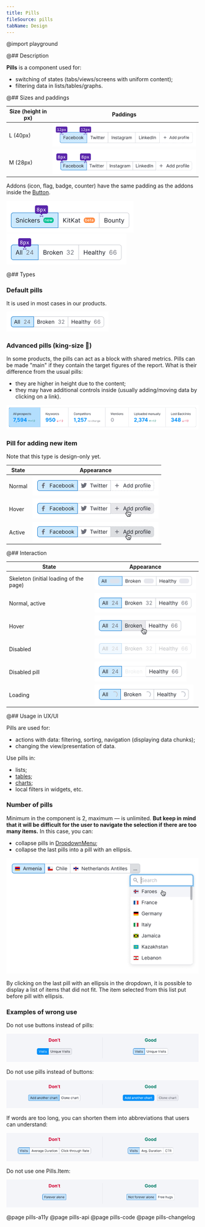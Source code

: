```yaml
---
title: Pills
fileSource: pills
tabName: Design
---
```


@import playground

@## Description

**Pills** is a component used for:

- switching of states (tabs/views/screens with uniform content);
- filtering data in lists/tables/graphs.

@## Sizes and paddings

| Size (height in px) | Paddings                               |
| ------------------- | -------------------------------------- |
| L (40px)            | ![](static/pills-paddings-L.png) |
| M (28px)            | ![](static/pills-paddings-M.png) |

Addons (icon, flag, badge, counter) have the same padding as the addons inside the [Button](/components/button/).

![](static/badge-paddings.png)
![](static/counter-paddings.png)

@## Types

### Default pills

It is used in most cases in our products.

![](static/normal_active.png)

### Advanced pills (king-size 👑)

In some products, the pills can act as a block with shared metrics. Pills can be made "main" if they contain the target figures of the report. What is their difference from the usual pills:

- they are higher in height due to the content;
- they may have additional controls inside (usually adding/moving data by clicking on a link).

![](static/pills-summary.png)

### Pill for adding new item

Note that this type is design-only yet.

| State  | Appearance                                       |
| ------ | ------------------------------------------------ |
| Normal | ![](static/pills-add-normal.png) |
| Hover  | ![](static/pills-add-hover.png)     |
| Active | ![](static/pills-add-active.png)    |

@## Interaction

| State                                  | Appearance                                   |
| -------------------------------------- | -------------------------------------------- |
| Skeleton (initial loading of the page) | ![](static/pills-skeleton.png) |
| Normal, active                         | ![](static/normal_active.png)   |
| Hover                                  | ![](static/hover.png)            |
| Disabled                               | ![](static/disabled.png)      |
| Disabled pill                          | ![](static/disabled-pill.png) |
| Loading                                | ![](static/loading.png)        |

@## Usage in UX/UI

Pills are used for:

- actions with data: filtering, sorting, navigation (displaying data chunks);
- changing the view/presentation of data.

Use pills in:

- lists;
- [tables](/table-group/table/);
- [charts](/data-display/chart-controls/);
- local filters in widgets, etc.

### Number of pills

Minimum in the component is 2, maximum — is unlimited. **But keep in mind that it will be difficult for the user to navigate the selection if there are too many items.** In this case, you can:

- collapse pills in [DropdownMenu](/components/dropdown-menu/);
- collapse the last pills into a pill with an ellipsis.

![](static/pills-collapse.png)

By clicking on the last pill with an ellipsis in the dropdown, it is possible to display a list of items that did not fit. The item selected from this list put before pill with ellipsis.

### Examples of wrong use

Do not use buttons instead of pills:

![](static/pills-butt-yes-no.png)

Do not use pills instead of buttons:

![](static/butt-pills-yes-no.png)

If words are too long, you can shorten them into abbreviations that users can understand:

![](static/pills-name-yes-no.png)

Do not use one Pills.Item:

![](static/pills-one-yes-no.png)

@page pills-a11y
@page pills-api
@page pills-code
@page pills-changelog
